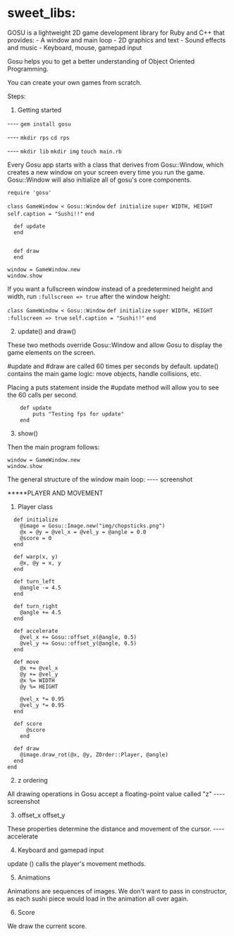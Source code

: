 # sweet_libs:

GOSU is a lightweight 2D game development library for Ruby and C++ that provides:
    - A window and main loop 
    - 2D graphics and text
    - Sound effects and music
    - Keyboard, mouse, gamepad input

Gosu helps you to get a better understanding of Object Oriented Programming. 

You can create your own games from scratch.

Steps:


1. Getting started

----    ```gem install gosu```

----    ```mkdir rps```
        ```cd rps``` 

----    ```mkdir lib```
        ```mkdir img```
        ```touch main.rb```

Every Gosu app starts with a class that derives from Gosu::Window, which creates a new window on your screen every time you run the game. Gosu::Window will also initialize all of gosu's core components.


```require 'gosu'```

```class GameWindow < Gosu::Window```
```def initialize```
```super WIDTH, HEIGHT```
```self.caption = "Sushi!!"```
```end```

```
  def update     
  end


  def draw
  end

window = GameWindow.new
window.show
```

If you want a fullscreen window instead of a predetermined height and width, run 
```:fullscreen => true``` after the window height:

```class GameWindow < Gosu::Window```
```def initialize```
```super WIDTH, HEIGHT```
``` :fullscreen => true```
```self.caption = "Sushi!!"```
```end```


2. update() and draw()

These two methods override Gosu::Window and allow Gosu to display the game elements on the screen.

#update and #draw are called 60 times per seconds by default.
update() contains the main game logic: move objects, handle collisions, etc.

Placing a puts statement inside the #update method will allow you to see the 60 calls per second.

```
    def update
        puts "Testing fps for update"
    end
```


3. show()

Then the main program follows:
```
window = GameWindow.new
window.show
```

The general structure of the window main loop:
---- screenshot



*****PLAYER AND MOVEMENT

1. Player class 

```class Player
  def initialize
    @image = Gosu::Image.new("img/chopsticks.png")
    @x = @y = @vel_x = @vel_y = @angle = 0.0
    @score = 0
  end

  def warp(x, y)
    @x, @y = x, y
  end

  def turn_left
    @angle -= 4.5
  end

  def turn_right
    @angle += 4.5
  end

  def accelerate
    @vel_x += Gosu::offset_x(@angle, 0.5)
    @vel_y += Gosu::offset_y(@angle, 0.5)
  end

  def move
    @x += @vel_x
    @y += @vel_y
    @x %= WIDTH
    @y %= HEIGHT

    @vel_x *= 0.95
    @vel_y *= 0.95
  end

  def score
      @score
    end

  def draw
    @image.draw_rot(@x, @y, ZOrder::Player, @angle)
  end
end
```

2. z ordering

All drawing operations in Gosu accept a floating-point value called "z"
---- screenshot



3.  offset_x 
    offset_y

These properties determine the distance and movement of the cursor.
---- accelerate 



4. Keyboard and gamepad input

update () calls the player's movement methods.



5. Animations

Animations are sequences of images. We don't want to pass in constructor, as each sushi piece would load in the animation all over again.


6. Score

We draw the current score.

 






